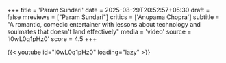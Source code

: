 +++
title = 'Param Sundari'
date = 2025-08-29T20:52:57+05:30
draft = false
mreviews = ["Param Sundari"]
critics = ['Anupama Chopra']
subtitle = "A romantic, comedic entertainer with lessons about technology and soulmates that doesn't land effectively"
media = 'video'
source = 'l0wL0q1pHz0'
score = 4.5
+++

{{< youtube id="l0wL0q1pHz0" loading="lazy" >}}
